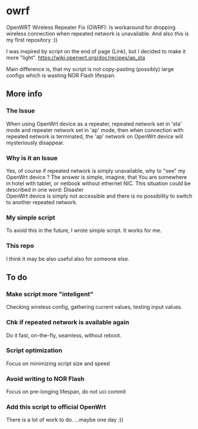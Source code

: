 # owrf
OpenWRT Wireless Repeater Fix (OWRF): Is workaround for dropping wireless connection when repeated network is unavailable. And also this is my first repository :))

I was inspired by script on the end of page (Link), but I decided to make it more "light".
https://wiki.openwrt.org/doc/recipes/ap_sta

Main difference is, that my script is not copy-pasting (possibly) large configs which is wasting NOR Flash lifespan.

## More info

### The Issue
When using OpenWrt device as a repeater, repeated network set in 'sta' mode and repeater network set in 'ap' mode, then when connection with repeated network is terminated, the 'ap' network on OpenWrt device will mysteriously disappear.

### Why is it an Issue
Yes, of course if repeated network is simply unavailable, why to "see" my OpenWrt device ?
The answer is simple, imagine, that You are somewhere in hotel with tablet, or netbook without ethernet NIC.
This situation could be described in one word: Disaster <br>
OpenWrt device is simply not accessible and there is no possibility to switch to another repeated network.

### My simple script
To avoid this in the future, I wrote simple script. It works for me.

### This repo
I think it may be also useful also for someone else.

## To do

### Make script more "inteligent"
Checking wireless config, gathering current values, testing input values.

### Chk if repeated network is available again
Do it fast, on-the-fly, seamless, without reboot.

### Script optimization
Focus on minimizing script size and speed

### Avoid writing to NOR Flash
Focus on pre-longing lifespan, do not uci commit

### Add this script to official OpenWrt
There is a lot of work to do.
...maybe one day :))
